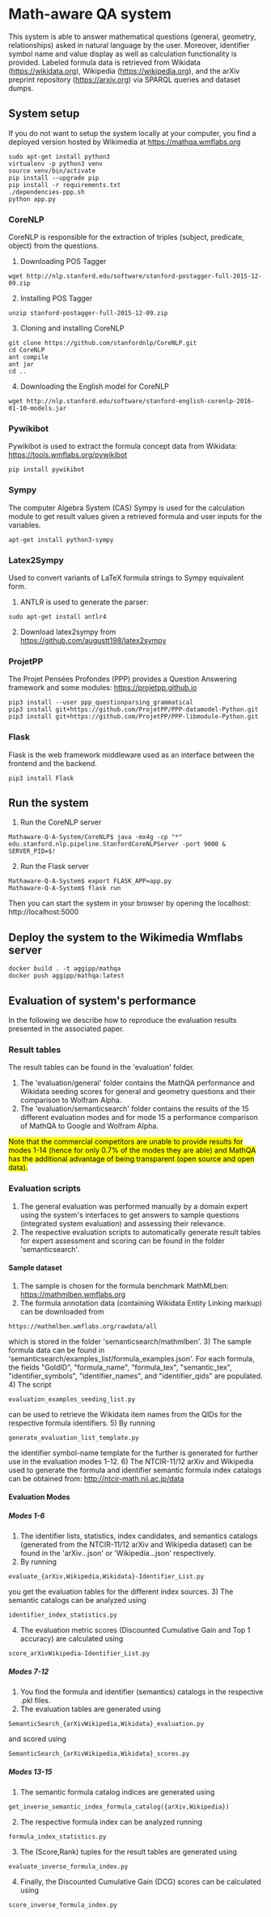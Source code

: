 # Math-aware QA system

This system is able to answer mathematical questions (general, geometry, relationships) asked in natural language by the user. Moreover, identifier symbol name and value display as well as calculation functionality is provided. Labeled formula data is retrieved from Wikidata (https://wikidata.org), Wikipedia (https://wikipedia.org), and the arXiv preprint repository (https://arxiv.org) via SPARQL queries and dataset dumps.

## System setup
If you do not want to setup the system locally at your computer, you find a deployed version hosted by Wikimedia at https://mathqa.wmflabs.org
```
sudo apt-get install python3
virtualenv -p python3 venv
source venv/bin/activate
pip install --upgrade pip
pip install -r requirements.txt
./dependencies-ppp.sh
python app.py
```

### CoreNLP
CoreNLP is responsible for the extraction of triples (subject, predicate, object) from the questions.

1)  Downloading POS Tagger
```
wget http://nlp.stanford.edu/software/stanford-postagger-full-2015-12-09.zip
```

2)  Installing POS Tagger
```
unzip stanford-postagger-full-2015-12-09.zip
```

3)  Cloning and installing CoreNLP
```
git clone https://github.com/stanfordnlp/CoreNLP.git
cd CoreNLP
ant compile
ant jar
cd ..
```

4) Downloading the English model for CoreNLP
```
wget http://nlp.stanford.edu/software/stanford-english-corenlp-2016-01-10-models.jar
```

### Pywikibot
Pywikibot is used to extract the formula concept data from Wikidata:
https://tools.wmflabs.org/pywikibot
```
pip install pywikibot
```

### Sympy
The computer Algebra System (CAS) Sympy is used for the calculation module to get result values given a retrieved formula and user inputs for the variables.
```
apt-get install python3-sympy
```

### Latex2Sympy
Used to convert variants of LaTeX formula strings to Sympy equivalent form.

1) ANTLR is used to generate the parser:
```
sudo apt-get install antlr4
```

2) Download latex2sympy from https://github.com/augustt198/latex2sympy

### ProjetPP
The Projet Pensées Profondes (PPP) provides a Question Answering framework and some modules: https://projetpp.github.io
```
pip3 install --user ppp_questionparsing_grammatical
pip3 install git+https://github.com/ProjetPP/PPP-datamodel-Python.git
pip3 install git+https://github.com/ProjetPP/PPP-libmodule-Python.git
```

### Flask
Flask is the web framework middleware used as an interface between the frontend and the backend.
```
pip3 install Flask
```

## Run the system
1) Run the CoreNLP server
```
Mathaware-Q-A-System/CoreNLP$ java -mx4g -cp "*" edu.stanford.nlp.pipeline.StanfordCoreNLPServer -port 9000 &
SERVER_PID=$!
```
2) Run the Flask server
```
Mathaware-Q-A-System$ export FLASK_APP=app.py
Mathaware-Q-A-System$ flask run
```
Then you can start the system in your browser by opening the localhost: http://localhost:5000

## Deploy the system to the Wikimedia Wmflabs server
```
docker build . -t aggipp/mathqa
docker push aggipp/mathqa:latest
```

## Evaluation of system's performance
In the following we describe how to reproduce the evaluation results presented in the associated paper.

### Result tables
The result tables can be found in the 'evaluation' folder.

1) The 'evaluation/general' folder contains the MathQA performance and Wikidata seeding scores for general and geometry questions and their comparison to Wolfram Alpha.
2) The 'evaluation/semanticsearch' folder contains the results of the 15 different evaluation modes and for mode 15 a performance comparison of MathQA to Google and Wolfram Alpha.

<mark>Note that the commercial competitors are unable to provide results for modes 1-14 (hence for only 0.7% of the modes they are able) and MathQA has the additional advantage of being transparent (open source and open data).</mark>

### Evaluation scripts

1) The general evaluation was performed manually by a domain expert using the system's interfaces to get answers to sample questions (integrated system evaluation) and assessing their relevance.
2) The respective evaluation scripts to automatically generate result tables for expert assessment and scoring can be found in the folder 'semanticsearch'.

#### Sample dataset

1) The sample is chosen for the formula benchmark MathMLben: https://mathmlben.wmflabs.org
2) The formula annotation data (containing Wikidata Entity Linking markup) can be downloaded from
```
https://mathmlben.wmflabs.org/rawdata/all   
```
which is stored in the folder 'semanticsearch/mathmlben'.
3) The sample formula data can be found in 'semanticsearch/examples_list/formula_examples.json'. For each formula, the fields "GoldID", "formula_name", "formula_tex", "semantic_tex", "identifier_symbols", "identifier_names", and "identifier_qids" are populated. 
4) The script
```
evaluation_examples_seeding_list.py
```
can be used to retrieve the Wikidata item names from the QIDs for the respective formula identifiers.
5) By running
```
generate_evaluation_list_template.py
```
the identifier symbol-name template for the further is generated for further use in the evaluation modes 1-12.
6) The NTCIR-11/12 arXiv and Wikipedia used to generate the formula and identifier semantic formula index catalogs can be obtained from: http://ntcir-math.nii.ac.jp/data

#### Evaluation Modes

##### Modes 1-6

1) The identifier lists, statistics, index candidates, and semantics catalogs (generated from the NTCIR-11/12 arXiv and Wikipedia dataset) can be found in the 'arXiv...json' or 'Wikipedia...json' respectively.
2) By running
```
evaluate_{arXiv,Wikipedia,Wikidata}-Identifier_List.py
```
you get the evaluation tables for the different index sources.
3) The semantic catalogs can be analyzed using
```
identifier_index_statistics.py
```
4) The evaluation metric scores (Discounted Cumulative Gain and Top 1 accuracy) are calculated using
```
score_arXivWikipedia-Identifier_List.py
```

##### Modes 7-12
1) You find the formula and identifier (semantics) catalogs in the respective .pkl files.
2) The evaluation tables are generated using
```
SemanticSearch_{arXivWikipedia,Wikidata}_evaluation.py 
```
and scored using
```
SemanticSearch_{arXivWikipedia,Wikidata}_scores.py
```

##### Modes 13-15
1) The semantic formula catalog indices are generated using
```
get_inverse_semantic_index_formula_catalog({arXiv,Wikipedia})
```
2) The respective formula index can be analyzed running
```
formula_index_statistics.py
```
3) The (Score,Rank) tuples for the result tables are generated using
```
evaluate_inverse_formula_index.py
```
4) Finally, the Discounted Cumulative Gain (DCG) scores can be calculated using
```
score_inverse_formula_index.py
```

